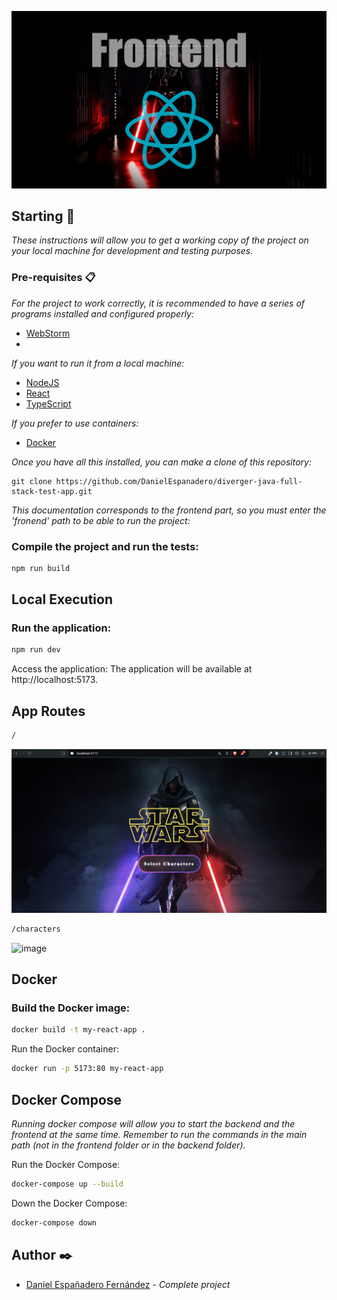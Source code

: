 ![image](https://github.com/DanielEspanadero/diverger-java-full-stack-test-app/blob/develop/docs/frontend.png)

## Starting 🚀
_These instructions will allow you to get a working copy of the project on your local machine for development and testing purposes._

### Pre-requisites 📋
_For the project to work correctly, it is recommended to have a series of programs installed and configured properly:_
- [WebStorm](https://www.jetbrains.com/webstorm/)
-
_If you want to run it from a local machine:_
- [NodeJS](https://openjdk.org/projects/jdk/17/)
- [React](https://react.dev/)
- [TypeScript](https://www.typescriptlang.org/)

_If you prefer to use containers:_
- [Docker](https://www.docker.com/)

_Once you have all this installed, you can make a clone of this repository:_

```
git clone https://github.com/DanielEspanadero/diverger-java-full-stack-test-app.git
```

_This documentation corresponds to the frontend part, so you must enter the 'fronend' path to be able to run the project:_

### Compile the project and run the tests:

```bash
npm run build
```

## Local Execution
### Run the application:

```bash
npm run dev
```

Access the application: The application will be available at http://localhost:5173.

## App Routes

```bash
/
```
![image](https://github.com/DanielEspanadero/diverger-java-full-stack-test-app/blob/develop/docs/route1.png)

```bash
/characters
```
![image](https://github.com/DanielEspanadero/diverger-java-full-stack-test-app/blob/develop/docs/route2.png)


## Docker

### Build the Docker image:

```bash
docker build -t my-react-app .
```

Run the Docker container:

```bash
docker run -p 5173:80 my-react-app
```

## Docker Compose

_Running docker compose will allow you to start the backend and the frontend at the same time. Remember to run the commands in the main path (not in the frontend folder or in the backend folder)._

Run the Docker Compose:

```bash
docker-compose up --build
```

Down the Docker Compose:

```bash
docker-compose down
```

## Author ✒️
* [Daniel Españadero Fernández](https://github.com/DanielEspanadero) - *Complete project*
